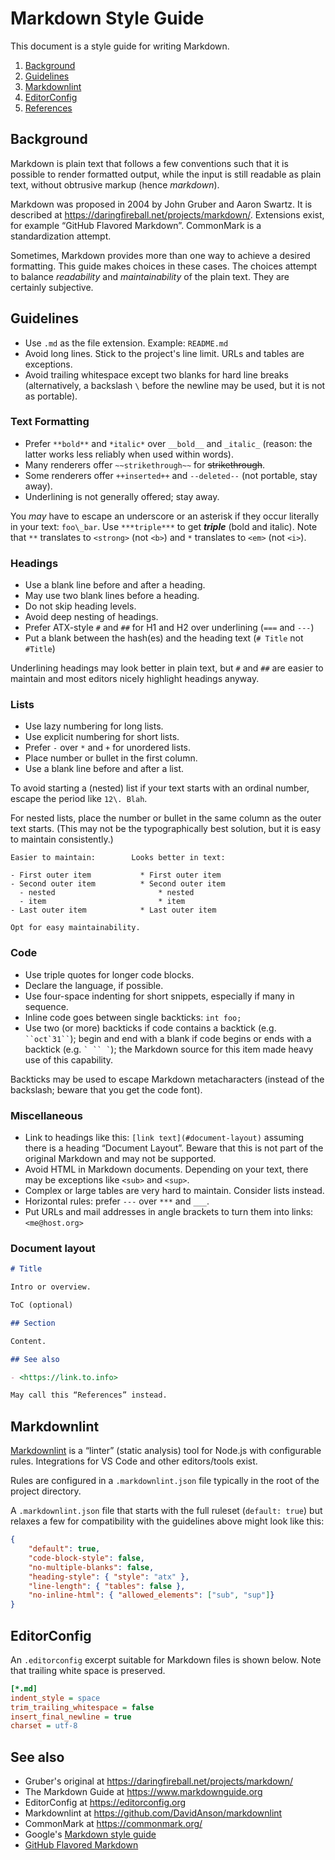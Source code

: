 
# Markdown Style Guide

This document is a style guide for writing Markdown.

1. [Background](#background)
2. [Guidelines](#guidelines)
3. [Markdownlint](#markdownlint)
4. [EditorConfig](#editorconfig)
5. [References](#references)


## Background

Markdown is plain text that follows a few conventions
such that it is possible to render formatted output,
while the input is still readable as plain text, without
obtrusive markup (hence *markdown*).

Markdown was proposed in 2004 by John Gruber and Aaron Swartz.
It is described at <https://daringfireball.net/projects/markdown/>.
Extensions exist, for example “GitHub Flavored Markdown”.
CommonMark is a standardization attempt.

Sometimes, Markdown provides more than one way to achieve
a desired formatting. This guide makes choices in these cases.
The choices attempt to balance *readability* and *maintainability*
of the plain text. They are certainly subjective.


## Guidelines

- Use `.md` as the file extension. Example: `README.md`
- Avoid long lines. Stick to the project's line limit.
  URLs and tables are exceptions.
- Avoid trailing whitespace except two blanks for hard
  line breaks (alternatively, a backslash `\` before
  the newline may be used, but it is not as portable).

### Text Formatting

- Prefer `**bold**` and `*italic*` over `__bold__` and `_italic_`
  (reason: the latter works less reliably when used within words).
- Many renderers offer `~~strikethrough~~` for ~~strikethrough~~.
- Some renderers offer `++inserted++` and `--deleted--`
  (not portable, stay away).
- Underlining is not generally offered; stay away.

You *may* have to escape an underscore or an asterisk
if they occur literally in your text: `foo\_bar`.
Use `***triple***` to get ***triple*** (bold and italic).
Note that `**` translates to `<strong>` (not `<b>`)
and `*` translates to `<em>` (not `<i>`).

### Headings

- Use a blank line before and after a heading.
- May use two blank lines before a heading.
- Do not skip heading levels.
- Avoid deep nesting of headings.
- Prefer ATX-style `#` and `##` for H1 and H2
  over underlining (`===` and `---`)
- Put a blank between the hash(es) and the heading text
  (`# Title` not `#Title`)

Underlining headings may look better in plain text,
but `#` and `##` are easier to maintain and most
editors nicely highlight headings anyway.

### Lists

- Use lazy numbering for long lists.
- Use explicit numbering for short lists.
- Prefer `-` over `*` and `+` for unordered lists.
- Place number or bullet in the first column.
- Use a blank line before and after a list.

To avoid starting a (nested) list if your text starts
with an ordinal number, escape the period like `12\. Blah`.

For nested lists, place the number or bullet
in the same column as the outer text starts.
(This may not be the typographically best solution,
but it is easy to maintain consistently.)

```text
Easier to maintain:        Looks better in text:

- First outer item           * First outer item
- Second outer item          * Second outer item
  - nested                       * nested
  - item                         * item
- Last outer item            * Last outer item

Opt for easy maintainability.
```

### Code

- Use triple quotes for longer code blocks.
- Declare the language, if possible.
- Use four-space indenting for short snippets,
  especially if many in sequence.
- Inline code goes between single backticks: `int foo;`
- Use two (or more) backticks if code contains a backtick
  (e.g. ``` ``oct`31`` ```); begin and end with a blank if
  code begins or ends with a backtick (e.g. ``` ` `` ` ```);
  the Markdown source for this item made heavy use of this
  capability.

Backticks may be used to escape Markdown metacharacters
(instead of the backslash; beware that you get the code font).

### Miscellaneous

- Link to headings like this: `[link text](#document-layout)`
  assuming there is a heading “Document Layout”. Beware that
  this is
  not part of the original Markdown and may not be supported.
- Avoid HTML in Markdown documents. Depending on your text,
  there may be exceptions like `<sub>` and `<sup>`.
- Complex or large tables are very hard to maintain.
  Consider lists instead.
- Horizontal rules: prefer `---` over `***` and `___`.
- Put URLs and mail addresses in angle brackets to turn
  them into links: `<me@host.org>`

### Document layout

```markdown
# Title

Intro or overview.

ToC (optional)

## Section

Content.

## See also

- <https://link.to.info>

May call this “References” instead.
```


## Markdownlint

[Markdownlint](https://github.com/DavidAnson/markdownlint)
is a “linter” (static analysis) tool for Node.js with
configurable rules. Integrations for VS Code and other
editors/tools exist.

Rules are configured in a `.markdownlint.json` file
typically in the root of the project directory.

A `.markdownlint.json` file that starts with the full ruleset
(`default: true`) but relaxes a few for compatibility with the
guidelines above might look like this:

```json
{
    "default": true,
    "code-block-style": false,
    "no-multiple-blanks": false,
    "heading-style": { "style": "atx" },
    "line-length": { "tables": false },
    "no-inline-html": { "allowed_elements": ["sub", "sup"]}
}
```


## EditorConfig

An `.editorconfig` excerpt suitable for Markdown files
is shown below. Note that trailing white space is preserved.

```ini
[*.md]
indent_style = space
trim_trailing_whitespace = false
insert_final_newline = true
charset = utf-8
```


## See also

- Gruber's original at <https://daringfireball.net/projects/markdown/>
- The Markdown Guide at <https://www.markdownguide.org>
- EditorConfig at <https://editorconfig.org>
- Markdownlint at <https://github.com/DavidAnson/markdownlint>
- CommonMark at <https://commonmark.org/>
- Google's [Markdown style guide](http://google.github.io/styleguide/docguide/style.html)
- [GitHub Flavored Markdown](https://github.github.com/gfm/)
